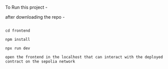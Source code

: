 To Run this project -

after downloading the repo -

```shell

cd frontend

npm install

npx run dev

open the frontend in the localhost that can interact with the deployed contract on the sepolia network

```

